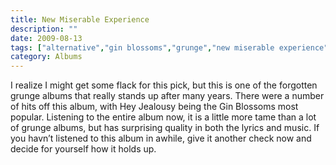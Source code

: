 ```yaml
---
title: New Miserable Experience
description: ""
date: 2009-08-13
tags: ["alternative","gin blossoms","grunge","new miserable experience"]
category: Albums
---
```


 I realize I might get some flack for this pick, but this is one of the forgotten grunge albums that really stands up after many years. There were a number of hits off this album, with Hey Jealousy being the Gin Blossoms most popular. Listening to the entire album now, it is a little more tame than a lot of grunge albums, but has surprising quality in both the lyrics and music. If you havn’t listened to this album in awhile, give it another check now and decide for yourself how it holds up.


